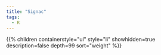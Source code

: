 ```yaml
---
title: "Signac"
tags:
  - R
---
```


{{% children
	containerstyle="ul"
	style="li"
	showhidden=true
	description=false
	depth=99
	sort="weight" %}}
